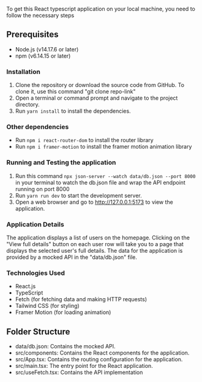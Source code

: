 To get this React typescript application on your local machine, you need to follow the necessary steps

## Prerequisites

- Node.js (v14.17.6 or later)
- npm (v6.14.15 or later)


### Installation

1. Clone the repository or download the source code from GitHub. To clone it, use this command "git clone repo-link"
2. Open a terminal or command prompt and navigate to the project directory.
3. Run `yarn install` to install the dependencies.


### Other dependencies
- Run `npm i react-router-dom` to install the router library
- Run `npm i framer-motion` to install the framer motion animation library


### Running and Testing the application

1. Run this command `npx json-server --watch data/db.json --port 8000` in your terminal to watch the db.json file and wrap the API endpoint running on port 8000
2. Run `yarn run dev` to start the development server.
3. Open a web browser and go to http://127.0.0.1:5173 to view the application.


### Application Details

The application displays a list of users on the homepage. Clicking on the "View full details" button on each user row will take you to a page that displays the selected user's full details. The data for the application is provided by a mocked API in the "data/db.json" file.


### Technologies Used
- React.js
- TypeScript
- Fetch (for fetching data and making HTTP requests)
- Tailwind CSS (for styling)
- Framer Motion (for loading animation)


## Folder Structure

- data/db.json: Contains the mocked API.
- src/components: Contains the React components for the application.
- src/App.tsx: Contains the routing configuration for the application.
- src/main.tsx: The entry point for the React application.
- src/useFetch.tsx: Contains the API implementation